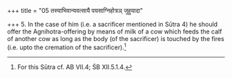 +++
title = "05 तस्याभिवान्यवत्सायै पयसाग्निहोत्रञ् जुहुयादा"

+++
5. In the case of him (i.e. a sacrificer mentioned in Sūtra 4) he should offer the Agnihotra-offering by means of milk of a cow which feeds the calf of another cow as long as the body (of the sacrificer) is touched by the fires (i.e. upto the cremation of the sacrificer).[^1]  


[^1]: For this Sūtra cf. AB VII.4; ŚB XII.5.1.4.
